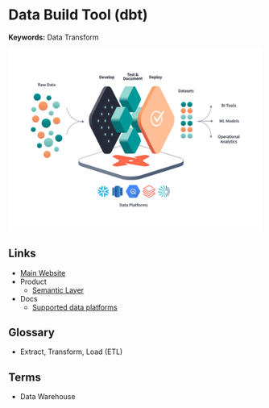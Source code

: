 # Data Build Tool (dbt)

<!--
https://www.udemy.com/course/complete-dbt-data-build-tool-bootcamp-zero-to-hero-learn-dbt/
https://www.udemy.com/course/mastering-dbt-data-build-tool-bootcamp/
https://www.udemy.com/course/dbt-industry-guide-for-data-build-tool/
-->

<!--
https://www.youtube.com/watch?v=AaetbcvsDvk
https://www.youtube.com/watch?v=aiy1v0Cun-s
-->

**Keywords:** Data Transform

![Analytics Engineering dbt](/assets/images/dbt/analytics-engineering-dbt.png)

## Links

- [Main Website](https://getdbt.com)
- Product
  - [Semantic Layer](https://getdbt.com/product/semantic-layer/)
- Docs
  - [Supported data platforms](https://docs.getdbt.com/docs/supported-data-platforms)

## Glossary

- Extract, Transform, Load (ETL)

## Terms

- Data Warehouse
